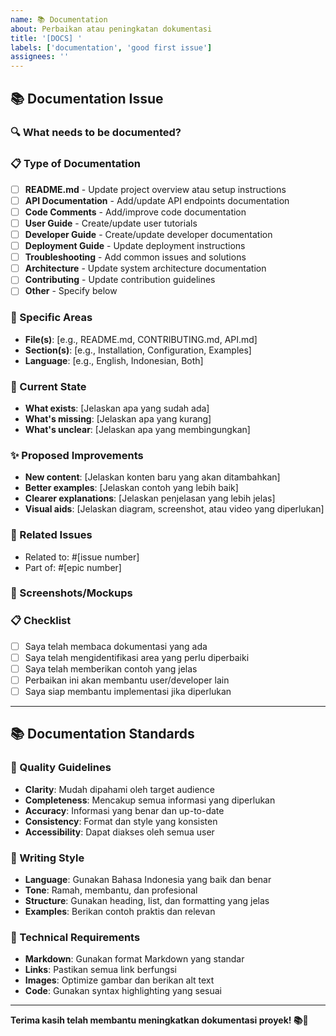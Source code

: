 ```yaml
---
name: 📚 Documentation
about: Perbaikan atau peningkatan dokumentasi
title: '[DOCS] '
labels: ['documentation', 'good first issue']
assignees: ''
---
```


## 📚 Documentation Issue

### 🔍 What needs to be documented?
<!-- Jelaskan apa yang perlu didokumentasikan atau diperbaiki -->

### 📋 Type of Documentation
<!-- Pilih tipe dokumentasi yang relevan -->
- [ ] **README.md** - Update project overview atau setup instructions
- [ ] **API Documentation** - Add/update API endpoints documentation
- [ ] **Code Comments** - Add/improve code documentation
- [ ] **User Guide** - Create/update user tutorials
- [ ] **Developer Guide** - Create/update developer documentation
- [ ] **Deployment Guide** - Update deployment instructions
- [ ] **Troubleshooting** - Add common issues and solutions
- [ ] **Architecture** - Update system architecture documentation
- [ ] **Contributing** - Update contribution guidelines
- [ ] **Other** - Specify below

### 🎯 Specific Areas
<!-- Jelaskan area spesifik yang perlu diperbaiki -->
- **File(s)**: [e.g., README.md, CONTRIBUTING.md, API.md]
- **Section(s)**: [e.g., Installation, Configuration, Examples]
- **Language**: [e.g., English, Indonesian, Both]

### 📝 Current State
<!-- Jelaskan bagaimana dokumentasi saat ini -->
- **What exists**: [Jelaskan apa yang sudah ada]
- **What's missing**: [Jelaskan apa yang kurang]
- **What's unclear**: [Jelaskan apa yang membingungkan]

### ✨ Proposed Improvements
<!-- Jelaskan perbaikan yang diusulkan -->
- **New content**: [Jelaskan konten baru yang akan ditambahkan]
- **Better examples**: [Jelaskan contoh yang lebih baik]
- **Clearer explanations**: [Jelaskan penjelasan yang lebih jelas]
- **Visual aids**: [Jelaskan diagram, screenshot, atau video yang diperlukan]

### 🔗 Related Issues
<!-- Link ke issue yang terkait -->
- Related to: #[issue number]
- Part of: #[epic number]

### 📸 Screenshots/Mockups
<!-- Jika relevan, tambahkan screenshot atau mockup -->
<!-- Current vs proposed documentation -->

### 📋 Checklist
- [ ] Saya telah membaca dokumentasi yang ada
- [ ] Saya telah mengidentifikasi area yang perlu diperbaiki
- [ ] Saya telah memberikan contoh yang jelas
- [ ] Perbaikan ini akan membantu user/developer lain
- [ ] Saya siap membantu implementasi jika diperlukan

---

## 📚 Documentation Standards

### 🎯 Quality Guidelines
- **Clarity**: Mudah dipahami oleh target audience
- **Completeness**: Mencakup semua informasi yang diperlukan
- **Accuracy**: Informasi yang benar dan up-to-date
- **Consistency**: Format dan style yang konsisten
- **Accessibility**: Dapat diakses oleh semua user

### 📝 Writing Style
- **Language**: Gunakan Bahasa Indonesia yang baik dan benar
- **Tone**: Ramah, membantu, dan profesional
- **Structure**: Gunakan heading, list, dan formatting yang jelas
- **Examples**: Berikan contoh praktis dan relevan

### 🔧 Technical Requirements
- **Markdown**: Gunakan format Markdown yang standar
- **Links**: Pastikan semua link berfungsi
- **Images**: Optimize gambar dan berikan alt text
- **Code**: Gunakan syntax highlighting yang sesuai

---

**Terima kasih telah membantu meningkatkan dokumentasi proyek! 📚🙏**
